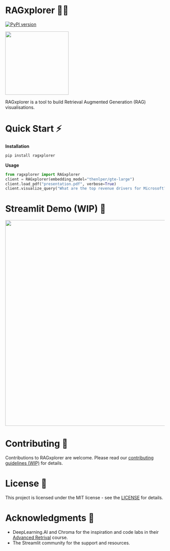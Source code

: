 # RAGxplorer 🦙🦺 

[![PyPI version](https://img.shields.io/pypi/v/ragxplorer.svg)](https://pypi.org/project/ragxplorer/)

<img src="https://raw.githubusercontent.com/gabrielchua/RAGxplorer/main/images/logo.png" width="200">

RAGxplorer is a tool to build Retrieval Augmented Generation (RAG) visualisations.

# Quick Start ⚡
**Installation**
```bash
pip install ragxplorer
```

**Usage**
```python
from ragxplorer import RAGxplorer
client = RAGxplorer(embedding_model="thenlper/gte-large")
client.load_pdf("presentation.pdf", verbose=True)
client.visualize_query("What are the top revenue drivers for Microsoft?")
```

# Streamlit Demo (WIP) 🔎

<img src="https://raw.githubusercontent.com/gabrielchua/RAGxplorer/main/images/example.png" width="650">

# Contributing 👋

Contributions to RAGxplorer are welcome. Please read our [contributing guidelines (WIP)](.github/CONTRIBUTING.md) for details.

# License 👀

This project is licensed under the MIT license - see the [LICENSE](LICENSE) for details.

# Acknowledgments 💙
- DeepLearning.AI and Chroma for the inspiration and code labs in their [Advanced Retrival](https://www.deeplearning.ai/short-courses/advanced-retrieval-for-ai/) course.
- The Streamlit community for the support and resources.
